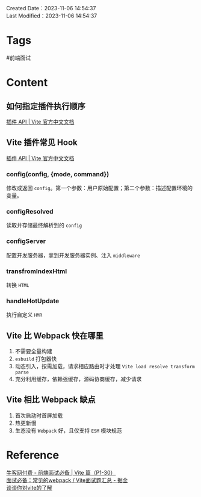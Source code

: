 Created Date：2023-11-06 14:54:37  
Last Modified：2023-11-06 14:54:37

# Tags

#前端面试

# Content

## 如何指定插件执行顺序

[插件 API | Vite 官方中文文档](https://cn.vitejs.dev/guide/api-plugin.html#plugin-ordering)

## Vite 插件常见 Hook

[插件 API | Vite 官方中文文档](https://cn.vitejs.dev/guide/api-plugin.html#vite-specific-hooks)

### config(config, {mode, command})

修改或返回 `config`。第一个参数：用户原始配置；第二个参数：描述配置环境的变量。

### configResolved

读取并存储最终解析到的 `config`

### configServer

配置开发服务器，拿到开发服务器实例、注入 `middleware`

### transfromIndexHtml

转换 `HTML`

### handleHotUpdate

执行自定义 `HMR`

## Vite 比 Webpack 快在哪里

1. 不需要全量构建
2. `esbuild` 打包器快
3. 动态引入，按需加载，请求相应路由时才处理 `Vite load resolve transform parse`
4. 充分利用缓存，依赖强缓存，源码协商缓存，减少请求

## Vite 相比 Webpack 缺点

1. 首次启动时首屏加载
2. 热更新慢
3. 生态没有 `Webpack` 好，且仅支持 `ESM` 模块规范

# Reference

[牛客网付费 - 前端面试必备 | Vite 篇（P1-30）](https://www.nowcoder.com/discuss/526005909554843648)  
[面试必备：常见的webpack / Vite面试题汇总 - 掘金](https://juejin.cn/post/7207659644487893051)  
[谈谈你对vite的了解](https://blog.51cto.com/u_14627797/6316959)
